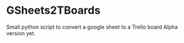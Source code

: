 # GSheets2TBoards
Small python script to convert a google sheet to a Trello board 
Alpha version yet.